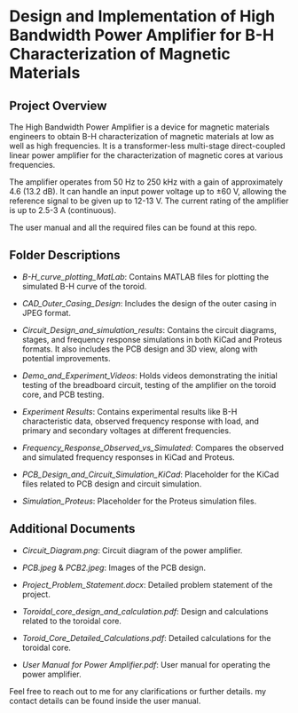 # Design and Implementation of High Bandwidth Power Amplifier for B-H Characterization of Magnetic Materials

## Project Overview

The High Bandwidth Power Amplifier is a device for magnetic materials engineers to obtain B-H characterization of magnetic materials at low as well as high frequencies. It is a transformer-less multi-stage direct-coupled linear power amplifier for the characterization of magnetic cores at various frequencies.

The amplifier operates from 50 Hz to 250 kHz with a gain of approximately 4.6 (13.2 dB). It can handle an input power voltage up to ±60 V, allowing the reference signal to be given up to 12-13 V. The current rating of the amplifier is up to 2.5-3 A (continuous).

The user manual and all the required files can be found at this repo.

## Folder Descriptions

- *B-H_curve_plotting_MatLab*: Contains MATLAB files for plotting the simulated B-H curve of the toroid.
  
- *CAD_Outer_Casing_Design*: Includes the design of the outer casing in JPEG format.
  
- *Circuit_Design_and_simulation_results*: Contains the circuit diagrams, stages, and frequency response simulations in both KiCad and Proteus formats. It also includes the PCB design and 3D view, along with potential improvements.
  
- *Demo_and_Experiment_Videos*: Holds videos demonstrating the initial testing of the breadboard circuit, testing of the amplifier on the toroid core, and PCB testing.
  
- *Experiment Results*: Contains experimental results like B-H characteristic data, observed frequency response with load, and primary and secondary voltages at different frequencies.
  
- *Frequency_Response_Observed_vs_Simulated*: Compares the observed and simulated frequency responses in KiCad and Proteus.
  
- *PCB_Design_and_Circuit_Simulation_KiCad*: Placeholder for the KiCad files related to PCB design and circuit simulation.
  
- *Simulation_Proteus*: Placeholder for the Proteus simulation files.

## Additional Documents

- *Circuit_Diagram.png*: Circuit diagram of the power amplifier.
  
- *PCB.jpeg* & *PCB2.jpeg*: Images of the PCB design.
  
- *Project_Problem_Statement.docx*: Detailed problem statement of the project.
  
- *Toroidal_core_design_and_calculation.pdf*: Design and calculations related to the toroidal core.
  
- *Toroid_Core_Detailed_Calculations.pdf*: Detailed calculations for the toroidal core.
  
- *User Manual for Power Amplifier.pdf*: User manual for operating the power amplifier.


Feel free to reach out to me for any clarifications or further details. my contact details can be found inside the user manual.